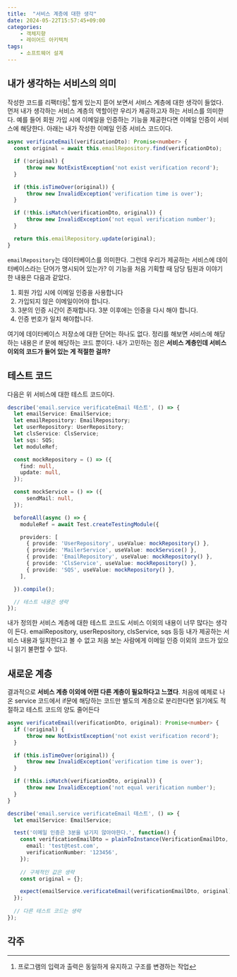 ```yaml
---
title:  "서비스 계층에 대한 생각"
date: 2024-05-22T15:57:45+09:00
categories: 
    - 객체지향
    - 레이어드 아키텍처
tags:
    - 소프트웨어 설계
---
```


## 내가 생각하는 서비스의 의미
작성한 코드를 리팩터링[^1] 할게 있는지 뜯어 보면서 서비스 계층에 대한 생각이 들었다. 먼저 내가 생각하는 서비스 계층의 역할이란 우리가 제공하고자 하는 서비스를 의미한다. 예를 들어 회원 가입 시에 이메일을 인증하는 기능을 제공한다면 이메일 인증이 서비스에 해당한다. 아래는 내가 작성한 이메일 인증 서비스 코드이다.

```ts
async verificateEmail(verificationDto): Promise<number> {
  const original = await this.emailRepository.find(verificationDto);

  if (!original) {
	  throw new NotExistException('not exist verification record');
  }

  if (this.isTimeOver(original)) {
	  throw new InvalidException('verification time is over');
  }

  if (!this.isMatch(verificationDto, original)) {
	  throw new InvalidException('not equal verification number');
  }

  return this.emailRepository.update(original);
}

```

`emailRepository`는 데이터베이스를 의미한다. 그런데 우리가 제공하는 서비스에 데이터베이스라는 단어가 명시되어 있는가? 이 기능을 처음 기획할 때 담당 팀원과 이야기 한 내용은 다음과 같았다.

1. 회원 가입 시에 이메일 인증을 사용합니다
2. 가입되지 않은 이메일이어야 합니다.
3. 3분의 인증 시간이 존재합니다. 3분 이후에는 인증을 다시 해야 합니다.
4. 인증 번호가 일치 해야합니다.

여기에 데이터베이스 저장소에 대한 단어는 하나도 없다. 정리를 해보면 서비스에 해당하는 내용은 if 문에 해당하는 코드 뿐이다. 내가 고민하는 점은 **서비스 계층인데 서비스 이외의 코드가 들어 있는 게 적절한 걸까?** 

## 테스트 코드
다음은 위 서비스에 대한 테스트 코드이다.
```ts
describe('email.service verificateEmail 테스트', () => {
  let emailService: EmailService;
  let emailRepository: EmailRepository;
  let userRepository: UserRepository;
  let clsService: ClsService;
  let sqs: SQS;
  let moduleRef;

  const mockRepository = () => ({
    find: null,
    update: null,
  });

  const mockService = () => ({
	  sendMail: null,
  });

  beforeAll(async () => {
    moduleRef = await Test.createTestingModule({

    providers: [
      { provide: 'UserRepository', useValue: mockRepository() },
      { provide: 'MailerService', useValue: mockService() },
      { provide: 'EmailRepository', useValue: mockRepository() },
      { provide: 'ClsService', useValue: mockRepository() },
      { provide: 'SQS', useValue: mockRepository() },
    ],

  }).compile();

  // 테스트 내용은 생략
});
```

내가 정의한 서비스 계층에 대한 테스트 코드도 서비스 이외의 내용이 너무 많다는 생각이 든다. emailRepository, userRepository, clsService, sqs 등등 내가 제공하는 서비스 내용과 일치한다고 볼 수 없고 처음 보는 사람에게 이메일 인증 이외의 코드가 있으니 읽기 불편할 수 있다.

## 새로운 계층
결과적으로 **서비스 계층 이외에 어떤 다른 계층이 필요하다고 느꼈다**. 처음에 예제로 나온 service 코드에서 if문에 해당하는 코드만 별도의 계층으로 분리한다면 읽기에도 적절하고 테스트 코드의 양도 줄어든다

```ts
async verificateEmail(verificationDto, original): Promise<number> {
  if (!original) {
	  throw new NotExistException('not exist verification record');
  }

  if (this.isTimeOver(original)) {
	  throw new InvalidException('verification time is over');
  }

  if (!this.isMatch(verificationDto, original)) {
	  throw new InvalidException('not equal verification number');
  }
}

describe('email.service verificateEmail 테스트', () => {
  let emailService: EmailService;

  test('이메일 인증은 3분을 넘기지 않아야한다.', function() {
    const verificationEmailDto = plainToInstance(VerificationEmailDto, {
      email: 'test@test.com',
      verificationNumber: '123456',
    });
  
    // 구체적인 값은 생략
    const original = {};

    expect(emailService.verificateEmail(verificationEmailDto, original)).rejects.toThrow(new NotExistException('not exist verification record'));
  });
  
  // 다른 테스트 코드는 생략
});

```

## 각주
[^1]: 프로그램의 입력과 출력은 동일하게 유지하고 구조를 변경하는 작업
